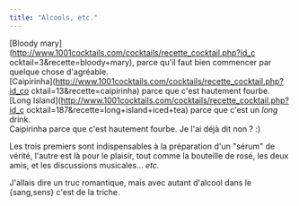 ```yaml
---
title: "Alcools, etc."
---
```


[Bloody mary](http://www.1001cocktails.com/cocktails/recette_cocktail.php?id_c
ocktail=3&recette=bloody+mary), parce qu'il faut bien commencer par quelque
chose d'agréable.  
[Caipirinha](http://www.1001cocktails.com/cocktails/recette_cocktail.php?id_co
cktail=13&recette=caipirinha) parce que c'est hautement fourbe.  
[Long Island](http://www.1001cocktails.com/cocktails/recette_cocktail.php?id_c
ocktail=187&recette=long+island+iced+tea) parce que c'est un _long_ drink.  
Caipirinha parce que c'est hautement fourbe. Je l'ai déjà dit non ? :)

Les trois premiers sont indispensables à la préparation d'un "sérum" de
vérité, l'autre est là pour le plaisir, tout comme la bouteille de rosé, les
deux amis, et les discussions musicales... _etc._

J'allais dire un truc romantique, mais avec autant d'alcool dans le
{sang,sens} c'est de la triche.

